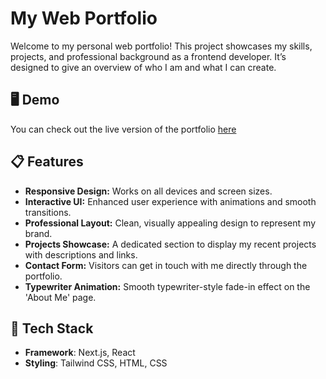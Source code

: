 # My Web Portfolio

Welcome to my personal web portfolio! This project showcases my skills, projects, and professional background as a frontend developer. It’s designed to give an overview of who I am and what I can create.

## 🖥️ Demo

You can check out the live version of the portfolio [here](https://tawebstudio.com)

## 📋 Features

- **Responsive Design:** Works on all devices and screen sizes.
- **Interactive UI:** Enhanced user experience with animations and smooth transitions.
- **Professional Layout:** Clean, visually appealing design to represent my brand.
- **Projects Showcase:** A dedicated section to display my recent projects with descriptions and links.
- **Contact Form:** Visitors can get in touch with me directly through the portfolio.
- **Typewriter Animation:** Smooth typewriter-style fade-in effect on the 'About Me' page.

## 🚀 Tech Stack

- **Framework**: Next.js, React
- **Styling**: Tailwind CSS, HTML, CSS

